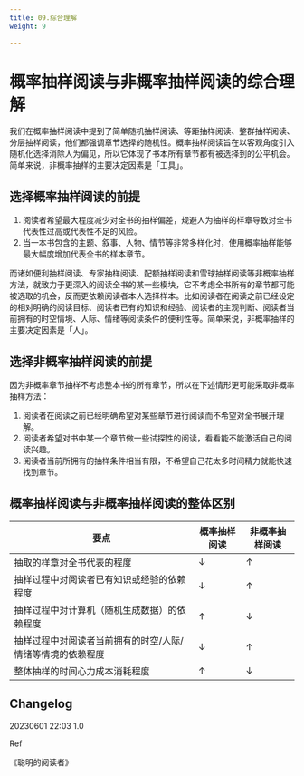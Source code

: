 ```yaml
---
title: 09.综合理解
weight: 9

---
```


# 概率抽样阅读与非概率抽样阅读的综合理解

我们在概率抽样阅读中提到了简单随机抽样阅读、等距抽样阅读、整群抽样阅读、分层抽样阅读，他们都强调章节选择的随机性。概率抽样阅读旨在以客观角度引入随机化选择消除人为偏见，所以它体现了书本所有章节都有被选择到的公平机会。简单来说，非概率抽样的主要决定因素是「工具」。

## 选择概率抽样阅读的前提

1. 阅读者希望最大程度减少对全书的抽样偏差，规避人为抽样的样章导致对全书代表性过高或代表性不足的风险。
2. 当一本书包含的主题、叙事、人物、情节等非常多样化时，使用概率抽样能够最大幅度增加代表全书的样本章节。

而诸如便利抽样阅读、专家抽样阅读、配额抽样阅读和雪球抽样阅读等非概率抽样方法，就致力于更深入的阅读全书的某一些模块，它不考虑全书所有的章节都可能被选取的机会，反而更依赖阅读者本人选择样本。比如阅读者在阅读之前已经设定的相对明确的阅读目标、阅读者已有的知识和经验、阅读者的主观判断、阅读者当前拥有的时空情境、人际、情绪等阅读条件的便利性等。简单来说，非概率抽样的主要决定因素是「人」。

## 选择非概率抽样阅读的前提

因为非概率章节抽样不考虑整本书的所有章节，所以在下述情形更可能采取非概率抽样方法：

1. 阅读者在阅读之前已经明确希望对某些章节进行阅读而不希望对全书展开理解。
2. 阅读者希望对书中某一个章节做一些试探性的阅读，看看能不能激活自己的阅读兴趣。
3. 阅读者当前所拥有的抽样条件相当有限，不希望自己花太多时间精力就能快速找到章节。

## 概率抽样阅读与非概率抽样阅读的整体区别

| 要点                                                       | 概率抽样阅读 | 非概率抽样阅读 |
| ---------------------------------------------------------- | ------------ | -------------- |
| 抽取的样章对全书代表的程度                                 | ↓            | ↑              |
| 抽样过程中对阅读者已有知识或经验的依赖程度                 | ↓            | ↑              |
| 抽样过程中对计算机（随机生成数据）的依赖程度               | ↑            | ↓              |
| 抽样过程中对阅读者当前拥有的时空/人际/情绪等情境的依赖程度 | ↓            | ↑              |
| 整体抽样的时间心力成本消耗程度                             | ↑            | ↓              |



## Changelog

20230601 22:03 1.0

Ref

《聪明的阅读者》

